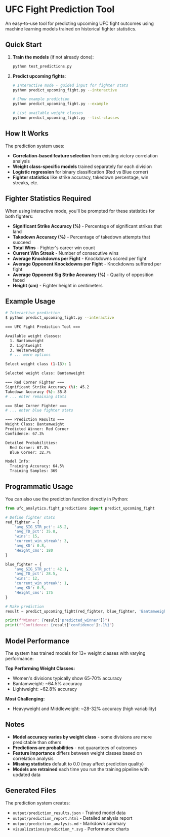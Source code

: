 # UFC Fight Prediction Tool

An easy-to-use tool for predicting upcoming UFC fight outcomes using machine learning models trained on historical fighter statistics.

## Quick Start

1. **Train the models** (if not already done):
   ```bash
   python test_predictions.py
   ```

2. **Predict upcoming fights**:
   ```bash
   # Interactive mode - guided input for fighter stats
   python predict_upcoming_fight.py --interactive
   
   # Show example prediction
   python predict_upcoming_fight.py --example
   
   # List available weight classes  
   python predict_upcoming_fight.py --list-classes
   ```

## How It Works

The prediction system uses:
- **Correlation-based feature selection** from existing victory correlation analysis
- **Weight class-specific models** trained separately for each division
- **Logistic regression** for binary classification (Red vs Blue corner)
- **Fighter statistics** like strike accuracy, takedown percentage, win streaks, etc.

## Fighter Statistics Required

When using interactive mode, you'll be prompted for these statistics for both fighters:

- **Significant Strike Accuracy (%)** - Percentage of significant strikes that land
- **Takedown Accuracy (%)** - Percentage of takedown attempts that succeed  
- **Total Wins** - Fighter's career win count
- **Current Win Streak** - Number of consecutive wins
- **Average Knockdowns per Fight** - Knockdowns scored per fight
- **Average Opponent Knockdowns per Fight** - Knockdowns suffered per fight
- **Average Opponent Sig Strike Accuracy (%)** - Quality of opposition faced
- **Height (cm)** - Fighter height in centimeters

## Example Usage

```bash
# Interactive prediction
$ python predict_upcoming_fight.py --interactive

=== UFC Fight Prediction Tool ===

Available weight classes:
  1. Bantamweight
  2. Lightweight  
  3. Welterweight
  # ... more options

Select weight class (1-13): 1

Selected weight class: Bantamweight

=== Red Corner Fighter ===
Significant Strike Accuracy (%): 45.2
Takedown Accuracy (%): 35.8
# ... enter remaining stats

=== Blue Corner Fighter ===  
# ... enter blue fighter stats

=== Prediction Results ===
Weight Class: Bantamweight
Predicted Winner: Red Corner
Confidence: 67.3%

Detailed Probabilities:
  Red Corner: 67.3%
  Blue Corner: 32.7%

Model Info:
  Training Accuracy: 64.5%
  Training Samples: 369
```

## Programmatic Usage

You can also use the prediction function directly in Python:

```python
from ufc_analytics.fight_predictions import predict_upcoming_fight

# Define fighter stats
red_fighter = {
    'avg_SIG_STR_pct': 45.2,
    'avg_TD_pct': 35.8,
    'wins': 15,
    'current_win_streak': 3,
    'avg_KD': 0.8,
    'Height_cms': 180
}

blue_fighter = {
    'avg_SIG_STR_pct': 42.1,
    'avg_TD_pct': 28.5,
    'wins': 12,
    'current_win_streak': 1,
    'avg_KD': 0.5,
    'Height_cms': 175
}

# Make prediction
result = predict_upcoming_fight(red_fighter, blue_fighter, 'Bantamweight')

print(f"Winner: {result['predicted_winner']}")
print(f"Confidence: {result['confidence']:.1%}")
```

## Model Performance

The system has trained models for 13+ weight classes with varying performance:

**Top Performing Weight Classes:**
- Women's divisions typically show 65-70% accuracy
- Bantamweight: ~64.5% accuracy
- Lightweight: ~62.8% accuracy

**Most Challenging:**
- Heavyweight and Middleweight: ~28-32% accuracy (high variability)

## Notes

- **Model accuracy varies by weight class** - some divisions are more predictable than others
- **Predictions are probabilities** - not guarantees of outcomes
- **Feature importance** differs between weight classes based on correlation analysis
- **Missing statistics** default to 0.0 (may affect prediction quality)
- **Models are retrained** each time you run the training pipeline with updated data

## Generated Files

The prediction system creates:
- `output/prediction_results.json` - Trained model data
- `output/prediction_report.html` - Detailed analysis report
- `output/prediction_analysis.md` - Markdown summary
- `visualizations/prediction_*.svg` - Performance charts